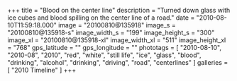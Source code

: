 +++
title = "Blood on the center line"
description = "Turned down glass with ice cubes and blood spilling on the center line of a road."
date = "2010-08-10T11:59:18.000"
image = "20100810@135918"
image_s = "20100810@135918-s"
image_width_s = "199"
image_height_s = "300"
image_xl = "20100810@135918-xl"
image_width_xl = "511"
image_height_xl = "768"
gps_latitude = ""
gps_longitude = ""
phototags = [ "2010-08-10", "2010-08", "2010", "red", "white", "still life", "ice", "glass", "blood", "drinking", "alcohol", "drinking", "driving", "road", "centerlines" ]
galleries = [ "2010 Timeline" ]
+++
